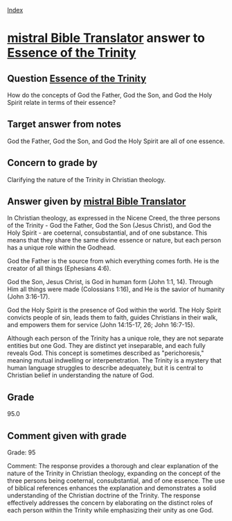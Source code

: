 
[Index](../../index.md)
# [mistral Bible Translator](../../answering_models/mistral_Bible_Translator.md) answer to [Essence of the Trinity](../../questions/Essence_of_the_Trinity.md)

## Question [Essence of the Trinity](../../questions/Essence_of_the_Trinity.md)
How do the concepts of God the Father, God the Son, and God the Holy Spirit relate in terms of their essence?

## Target answer from notes
God the Father, God the Son, and God the Holy Spirit are all of one essence.

## Concern to grade by
Clarifying the nature of the Trinity in Christian theology.

## Answer given by [mistral Bible Translator](../../answering_models/mistral_Bible_Translator.md)
 In Christian theology, as expressed in the Nicene Creed, the three persons of the Trinity - God the Father, God the Son (Jesus Christ), and God the Holy Spirit - are coeternal, consubstantial, and of one substance. This means that they share the same divine essence or nature, but each person has a unique role within the Godhead.

God the Father is the source from which everything comes forth. He is the creator of all things (Ephesians 4:6).

God the Son, Jesus Christ, is God in human form (John 1:1, 14). Through Him all things were made (Colossians 1:16), and He is the savior of humanity (John 3:16-17).

God the Holy Spirit is the presence of God within the world. The Holy Spirit convicts people of sin, leads them to faith, guides Christians in their walk, and empowers them for service (John 14:15-17, 26; John 16:7-15).

Although each person of the Trinity has a unique role, they are not separate entities but one God. They are distinct yet inseparable, and each fully reveals God. This concept is sometimes described as "perichoresis," meaning mutual indwelling or interpenetration. The Trinity is a mystery that human language struggles to describe adequately, but it is central to Christian belief in understanding the nature of God.

## Grade
95.0

## Comment given with grade
Grade: 95

Comment: The response provides a thorough and clear explanation of the nature of the Trinity in Christian theology, expanding on the concept of the three persons being coeternal, consubstantial, and of one essence. The use of biblical references enhances the explanation and demonstrates a solid understanding of the Christian doctrine of the Trinity. The response effectively addresses the concern by elaborating on the distinct roles of each person within the Trinity while emphasizing their unity as one God.
